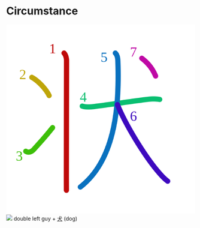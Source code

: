 # Circumstance
![72b6](../kanji-colorize/72b6.svg)
![](http://www.kanjidamage.com/assets/radsmall/twodicks-af32ffb3e4cd232d3c0faee7316c346055f2fa52ba5fbcd9e897fb29b93f3217.jpg) double left guy +  [犬](../../Vocabulary/犬.md) (dog) 